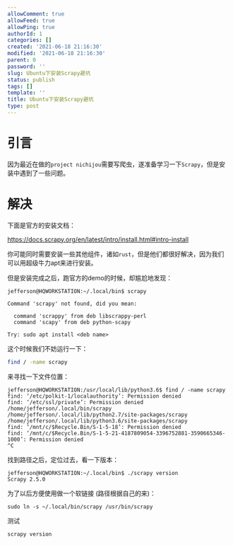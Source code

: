 ```yaml
---
allowComment: true
allowFeed: true
allowPing: true
authorId: 1
categories: []
created: '2021-06-18 21:16:30'
modified: '2021-06-18 21:16:30'
parent: 0
password: ''
slug: Ubuntu下安装Scrapy避坑
status: publish
tags: []
template: ''
title: Ubuntu下安装Scrapy避坑
type: post
---
```

# 引言

因为最近在做的`project nichijou`需要写爬虫，遂准备学习一下`Scrapy`，但是安装中遇到了一些问题。

# 解决

下面是官方的安装文档：

https://docs.scrapy.org/en/latest/intro/install.html#intro-install

你可能同时需要安装一些其他组件，诸如`rust`，但是他们都很好解决，因为我们可以用超级牛力apt来进行安装。

但是安装完成之后，跑官方的demo的时候，却尴尬地发现：

```
jefferson@HQWORKSTATION:~/.local/bin$ scrapy

Command 'scrapy' not found, did you mean:

  command 'scrappy' from deb libscrappy-perl
  command 'scapy' from deb python-scapy

Try: sudo apt install <deb name>
```

这个时候我们不妨运行一下：

```bash
find / -name scrapy
```

来寻找一下文件位置：

```
jefferson@HQWORKSTATION:/usr/local/lib/python3.6$ find / -name scrapy
find: ‘/etc/polkit-1/localauthority’: Permission denied
find: ‘/etc/ssl/private’: Permission denied
/home/jefferson/.local/bin/scrapy
/home/jefferson/.local/lib/python2.7/site-packages/scrapy
/home/jefferson/.local/lib/python3.6/site-packages/scrapy
find: ‘/mnt/c/$Recycle.Bin/S-1-5-18’: Permission denied
find: ‘/mnt/c/$Recycle.Bin/S-1-5-21-4187809054-3396752881-3590665346-1000’: Permission denied
^C
```

找到路径之后，定位过去，看一下版本：

```
jefferson@HQWORKSTATION:~/.local/bin$ ./scrapy version
Scrapy 2.5.0
```

为了以后方便使用做一个软链接 (路径根据自己的来)：

```
sudo ln -s ~/.local/bin/scrapy /usr/bin/scrapy
```

测试

```
scrapy version
```
